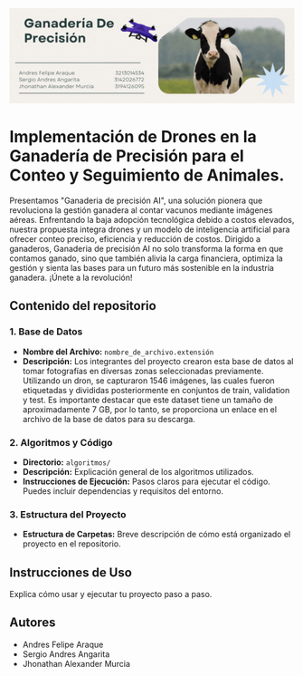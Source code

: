  ![./Ganaderia.gif](./Ganaderia.gif)

# Implementación de Drones en la Ganadería de Precisión para el Conteo y Seguimiento de Animales.

Presentamos "Ganaderia de precisión AI", una solución pionera que revoluciona la gestión ganadera al contar vacunos mediante imágenes aéreas. Enfrentando la baja adopción tecnológica debido a costos elevados, nuestra propuesta integra drones y un modelo de inteligencia artificial para ofrecer conteo preciso, eficiencia y reducción de costos. Dirigido a ganaderos, Ganaderia de precisión AI no solo transforma la forma en que contamos ganado, sino que también alivia la carga financiera, optimiza la gestión y sienta las bases para un futuro más sostenible en la industria ganadera. ¡Únete a la revolución!

## Contenido del repositorio

### 1. Base de Datos

- **Nombre del Archivo:** `nombre_de_archivo.extensión`
- **Descripción:** Los integrantes del proyecto crearon esta base de datos al tomar fotografías en diversas zonas seleccionadas previamente. Utilizando un dron, se capturaron 1546 imágenes, las cuales fueron etiquetadas y divididas posteriormente en conjuntos de train, validation y test. Es importante destacar que este dataset tiene un tamaño de aproximadamente 7 GB, por lo tanto, se proporciona un enlace en el archivo de la base de datos para su descarga.

### 2. Algoritmos y Código

- **Directorio:** `algoritmos/`
- **Descripción:** Explicación general de los algoritmos utilizados.
- **Instrucciones de Ejecución:** Pasos claros para ejecutar el código. Puedes incluir dependencias y requisitos del entorno.

### 3. Estructura del Proyecto

- **Estructura de Carpetas:** Breve descripción de cómo está organizado el proyecto en el repositorio.

## Instrucciones de Uso

Explica cómo usar y ejecutar tu proyecto paso a paso.



## Autores
- Andres Felipe Araque
- Sergio Andres Angarita
- Jhonathan Alexander Murcia
